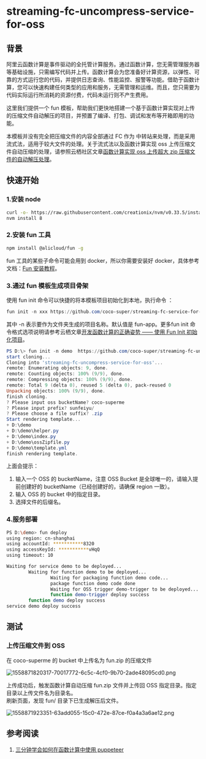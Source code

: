 # streaming-fc-uncompress-service-for-oss
<a name="Qr5Fy"></a>
## 背景

阿里云函数计算是事件驱动的全托管计算服务。通过函数计算，您无需管理服务器等基础设施，只需编写代码并上传。函数计算会为您准备好计算资源，以弹性、可靠的方式运行您的代码，并提供日志查询、性能监控、报警等功能。借助于函数计算，您可以快速构建任何类型的应用和服务，无需管理和运维。而且，您只需要为代码实际运行所消耗的资源付费，代码未运行则不产生费用。

这里我们提供一个 fun 模板，帮助我们更快地搭建一个基于函数计算实现对上传的压缩文件自动解压的项目，并预置了编译、打包、调试和发布等开箱即用的功能。

本模板并没有完全把压缩文件的内容全部通过 FC 作为 中转站来处理，而是采用流式法，适用于较大文件的处理。关于流式法以及函数计算实现 oss 上传压缩文件自动压缩的处理，请参照云栖社区文章[函数计算实现 oss 上传超大 zip 压缩文件的自动解压处理](https://yq.aliyun.com/articles/680958)。

<a name="QqxEg"></a>
## 快速开始

<a name="lGvKc"></a>
### 1.安装 node 
```bash
curl -o- https://raw.githubusercontent.com/creationix/nvm/v0.33.5/install.sh | bash
nvm install 8
```

<a name="vYqDd"></a>
### 2.安装 fun 工具

```bash
npm install @alicloud/fun -g
```

fun 工具的某些子命令可能会用到 docker，所以你需要安装好 docker，具体参考文档：[Fun 安装教程](https://github.com/aliyun/fun/blob/master/docs/usage/installation-zh.md)。

<a name="dP8XW"></a>
### 3.通过 fun 模板生成项目骨架
使用 fun init 命令可以快捷的将本模板项目初始化到本地，执行命令 ：

```powershell
fun init -n xxx https://github.com/coco-super/streaming-fc-service-for-oss
```

其中 -n 表示要作为文件夹生成的项目名称。默认值是 fun-app。更多fun init 命令格式选项说明请参考云栖文章[开发函数计算的正确姿势 —— 使用 Fun Init 初始化项目](https://yq.aliyun.com/articles/674363)。

```powershell
PS D:\> fun init -n demo  https://github.com/coco-super/streaming-fc-uncompress-service-for-oss
start cloning...
Cloning into 'streaming-fc-uncompress-service-for-oss'...
remote: Enumerating objects: 9, done.
remote: Counting objects: 100% (9/9), done.
remote: Compressing objects: 100% (9/9), done.
remote: Total 9 (delta 0), reused 5 (delta 0), pack-reused 0
Unpacking objects: 100% (9/9), done.
finish cloning.
? Please input oss bucketName? coco-superme
? Please input prefix? sunfeiyu/
? Please choose a file suffix? .zip
Start rendering template...
+ D:\demo
+ D:\demo\helper.py
+ D:\demo\index.py
+ D:\demo\ossZipfile.py
+ D:\demo\template.yml
finish rendering template.
```

上面会提示：

1. 输入一个 OSS 的 bucketName，注意 OSS Bucket 是全球唯一的，请输入提前创建好的 bucketName（已经创建好的，请确保 region 一致）。
1. 输入 OSS 的 bucket 中的指定目录。
1. 选择文件的后缀名。

<a name="ECcD2"></a>
### 4.服务部署

```bash
PS D:\demo> fun deploy
using region: cn-shanghai
using accountId: ***********8320
using accessKeyId: ***********vHqQ
using timeout: 10

Waiting for service demo to be deployed...
        Waiting for function demo to be deployed...
                Waiting for packaging function demo code...
                package function demo code done
                Waiting for OSS trigger demo-trigger to be deployed...
                function demo-trigger deploy success
        function demo deploy success
service demo deploy success
```

<a name="qGibX"></a>
## 测试
<a name="rgcDQ"></a>
### 上传压缩文件到 OSS
在 coco-superme 的 bucket 中上传名为 fun.zip 的压缩文件

![1558871820317-70017772-6c5c-4cf0-9b70-2ade48095cd0.png](http://cdn-trigger.sunfeiyu.top/img/1558871820317-70017772-6c5c-4cf0-9b70-2ade48095cd0.png?Expires=1558876856&OSSAccessKeyId=TMP.AgFcLVR7w4ijV0QBzW1aUPuI_EGAGT-ENY0LmK1-2eiH9qnQW8RBMlD8WOn3MC4CFQDRDUZhKEdU8zCQ-N892idbg7b5_gIVAMGp5wmxMUZux75LTCOVLWpdbnIi&Signature=uY%2B9ID8Ga0R77sZeSb%2FDhw3LKKs%3D)


上传成功后，触发函数计算自动压缩 fun.zip 文件并上传回 OSS 指定目录。指定目录以上传文件名为目录名。<br />刷新页面，发现 fun/ 目录下已生成解压后文件。

![1558871923351-63add055-15c0-472e-87ce-f0a4a3a6ae12.png](http://cdn-trigger.sunfeiyu.top/img/1558871923351-63add055-15c0-472e-87ce-f0a4a3a6ae12.png?Expires=1558876912&OSSAccessKeyId=TMP.AgFcLVR7w4ijV0QBzW1aUPuI_EGAGT-ENY0LmK1-2eiH9qnQW8RBMlD8WOn3MC4CFQDRDUZhKEdU8zCQ-N892idbg7b5_gIVAMGp5wmxMUZux75LTCOVLWpdbnIi&Signature=qvYU5qRSR5XJeOjjczq59VFMqN0%3D)

<a name="2473ec5a"></a>
## 参考阅读

1. [三分钟学会如何在函数计算中使用 puppeteer](https://yq.aliyun.com/articles/602877)